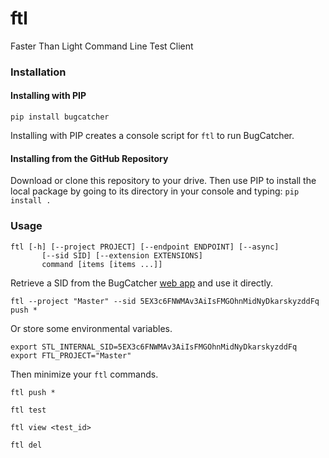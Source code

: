 # ftl
Faster Than Light Command Line Test Client

### Installation

#### Installing with PIP
`pip install bugcatcher`

Installing with PIP creates a console script for `ftl` to run BugCatcher.

#### Installing from the GitHub Repository

Download or clone this repository to your drive. Then use PIP to install the local package by going to its directory in your console and typing: `pip install .`

### Usage

```
ftl [-h] [--project PROJECT] [--endpoint ENDPOINT] [--async]
       [--sid SID] [--extension EXTENSIONS]
       command [items [items ...]]
```

Retrieve a SID from the BugCatcher <a href="https://bugcatcher.fasterthanlight.dev" target="_blank">web app</a> and use it directly.

`ftl --project "Master" --sid 5EX3c6FNWMAv3AiIsFMGOhnMidNyDkarskyzddFq push *`

Or store some environmental variables.

```
export STL_INTERNAL_SID=5EX3c6FNWMAv3AiIsFMGOhnMidNyDkarskyzddFq
export FTL_PROJECT="Master"
```

Then minimize your `ftl` commands.

`ftl push *`

`ftl test`

`ftl view <test_id>`

`ftl del`
